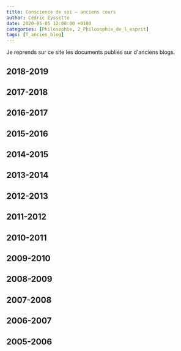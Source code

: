 ```yaml
---
title: Conscience de soi – anciens cours
author: Cédric Eyssette
date: 2020-05-05 12:00:00 +0100
categories: [Philosophie, 2_Philosophie_de_l_esprit]
tags: [T_ancien_blog]
---
```


Je reprends sur ce site les documents publiés sur d'anciens blogs.

## 2018-2019



## 2017-2018


## 2016-2017


## 2015-2016


## 2014-2015


## 2013-2014


## 2012-2013


## 2011-2012


## 2010-2011


## 2009-2010


## 2008-2009


## 2007-2008


## 2006-2007


## 2005-2006

